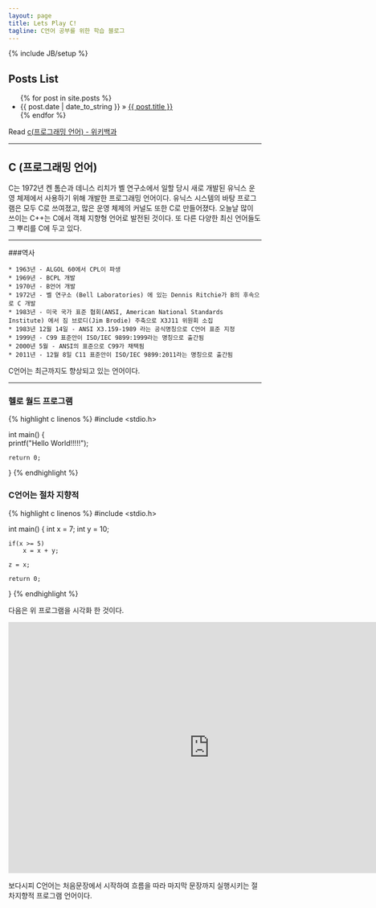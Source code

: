 ```yaml
---
layout: page
title: Lets Play C!
tagline: C언어 공부를 위한 학습 블로그
---
```

{% include JB/setup %}
## Posts List

<ul class="posts">
  {% for post in site.posts %}
    <li><span>{{ post.date | date_to_string }}</span> &raquo; <a href="{{ BASE_PATH }}{{ post.url }}">{{ post.title }}</a></li>
  {% endfor %}
</ul>

Read [c(프로그래밍 언어) - 위키백과](https://ko.wikipedia.org/wiki/C_%28%ED%94%84%EB%A1%9C%EA%B7%B8%EB%9E%98%EB%B0%8D_%EC%96%B8%EC%96%B4%29)

---

## C (프로그래밍 언어)

C는 1972년 켄 톰슨과 데니스 리치가 벨 연구소에서 일할 당시 새로 개발된 유닉스 운영 체제에서 사용하기 위해 개발한 프로그래밍 언어이다. 유닉스 시스템의 바탕 프로그램은 모두 C로 쓰여졌고, 많은 운영 체제의 커널도 또한 C로 만들어졌다. 오늘날 많이 쓰이는 C++는 C에서 객체 지향형 언어로 발전된 것이다. 또 다른 다양한 최신 언어들도 그 뿌리를 C에 두고 있다.

---

###역사
    
    * 1963년 - ALGOL 60에서 CPL이 파생
    * 1969년 - BCPL 개발
    * 1970년 - B언어 개발
    * 1972년 - 벨 연구소 (Bell Laboratories) 에 있는 Dennis Ritchie가 B의 후속으로 C 개발
    * 1983년 - 미국 국가 표준 협회(ANSI, American National Standards Institute) 에서 짐 브로디(Jim Brodie) 주축으로 X3J11 위원회 소집
    * 1983년 12월 14일 - ANSI X3.159-1989 라는 공식명칭으로 C언어 표준 지정
    * 1999년 - C99 표준안이 ISO/IEC 9899:1999라는 명칭으로 출간됨
    * 2000년 5월 - ANSI의 표준으로 C99가 채택됨
    * 2011년 - 12월 8일 C11 표준안이 ISO/IEC 9899:2011라는 명칭으로 출간됨
    


C언어는 최근까지도 향상되고 있는 언어이다.

---

### 헬로 월드 프로그램

{% highlight c linenos %}
#include <stdio.h>

int main() {	
	printf("Hello World!!!!!");

	return 0;
}
{% endhighlight %}

### C언어는 절차 지향적

{% highlight c linenos %}
#include <stdio.h>

int main() {
	int x = 7;
	int y = 10;
    
	if(x >= 5)
		x = x + y;
        
	z = x;
   
	return 0;
}
{% endhighlight %}

다음은 위 프로그램을 시각화 한 것이다.

<iframe width="800" height="500" frameborder="0" src="http://pythontutor.com/iframe-embed.html#code=x+%3D+7%0Ay+%3D+10%0A%09%0Aif+x+%3E%3D+5%3A%0A++++x+%3D+x+%2B+y%0A%09++++%0Az+%3D+x&origin=opt-frontend.js&cumulative=false&heapPrimitives=false&drawParentPointers=false&textReferences=false&showOnlyOutputs=false&py=3&rawInputLstJSON=%5B%5D&curInstr=0&codeDivWidth=350&codeDivHeight=400"> </iframe>

보다시피 C언어는 처음문장에서 시작하여 흐름을 따라 마지막 문장까지 실행시키는 절차지향적 프로그램 언어이다.
